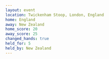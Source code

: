 ```yaml
---
layout: event
location: Twickenham Stoop, London, England
home: England
away: New Zealand
home_score: 20
away_score: 25
changed_hands: true
held_for: 5
held_by: New Zealand
---
```

